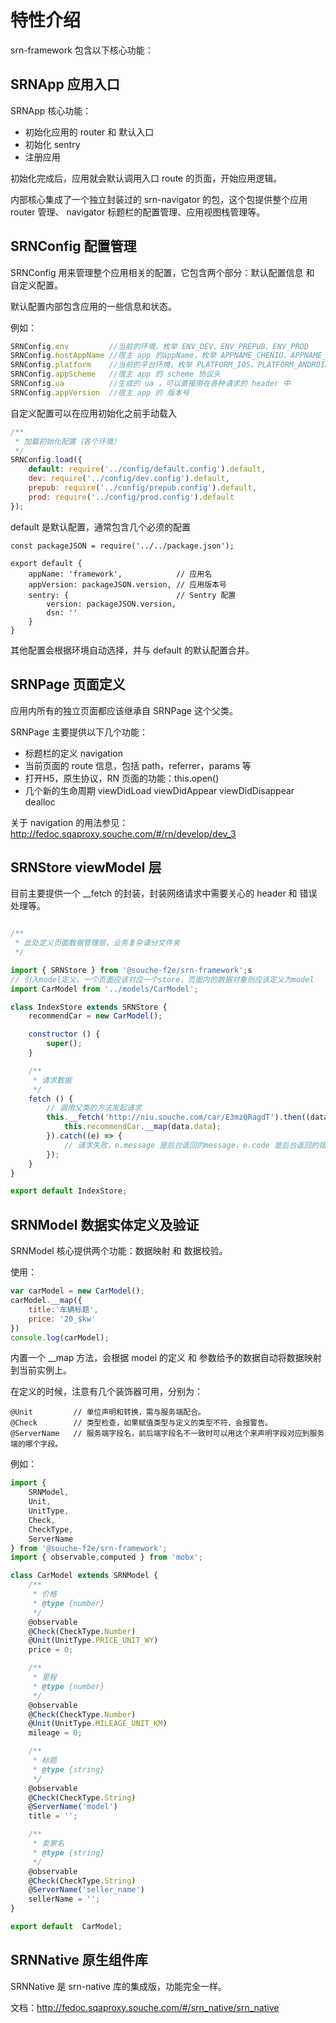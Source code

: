 # 特性介绍

srn-framework 包含以下核心功能：

## SRNApp 应用入口

SRNApp 核心功能：

* 初始化应用的 router 和 默认入口
* 初始化 sentry
* 注册应用

初始化完成后，应用就会默认调用入口 route 的页面，开始应用逻辑。

内部核心集成了一个独立封装过的 srn-navigator 的包，这个包提供整个应用 router 管理、 navigator 标题栏的配置管理、应用视图栈管理等。

## SRNConfig 配置管理

SRNConfig 用来管理整个应用相关的配置，它包含两个部分：默认配置信息 和 自定义配置。

默认配置内部包含应用的一些信息和状态。

例如：

```javascript
SRNConfig.env         //当前的环境，枚举 ENV_DEV、ENV_PREPUB、ENV_PROD
SRNConfig.hostAppName //宿主 app 的appName，枚举 APPNAME_CHENIU、APPNAME_DAFENGCHE、APPNAME_TANGECHE
SRNConfig.platform    //当前的平台环境，枚举 PLATFORM_IOS、PLATFORM_ANDROID
SRNConfig.appScheme   //宿主 app 的 scheme 协议头
SRNConfig.ua          //生成的 ua ，可以直接用在各种请求的 header 中
SRNConfig.appVersion  //宿主 app 的 版本号
```

自定义配置可以在应用初始化之前手动载入

```javascript
/**
 * 加载初始化配置（各个环境）
 */
SRNConfig.load({
    default: require('../config/default.config').default,
    dev: require('../config/dev.config').default,
    prepub: require('../config/prepub.config').default,
    prod: require('../config/prod.config').default
});
```

default 是默认配置，通常包含几个必须的配置

```
const packageJSON = require('../../package.json');

export default {
    appName: 'framework',            // 应用名
    appVersion: packageJSON.version, // 应用版本号
    sentry: {                        // Sentry 配置
        version: packageJSON.version,
        dsn: ''
    }
}
```
其他配置会根据环境自动选择，并与 default 的默认配置合并。

## SRNPage 页面定义

应用内所有的独立页面都应该继承自 SRNPage 这个父类。

SRNPage 主要提供以下几个功能：

* 标题栏的定义 navigation
* 当前页面的 route 信息，包括 path，referrer，params 等
* 打开H5，原生协议，RN 页面的功能：this.open()
* 几个新的生命周期 viewDidLoad viewDidAppear viewDidDisappear dealloc

关于 navigation 的用法参见：http://fedoc.sqaproxy.souche.com/#/rn/develop/dev_3

## SRNStore viewModel 层

目前主要提供一个 __fetch 的封装，封装网络请求中需要关心的 header 和 错误处理等。

```javascript

/**
 * 此处定义页面数据管理层，业务复杂请分文件夹
 */

import { SRNStore } from '@souche-f2e/srn-framework';s
// 引入model定义，一个页面应该对应一个store，页面内的数据对象则应该定义为model
import CarModel from '../models/CarModel';

class IndexStore extends SRNStore {
    recommendCar = new CarModel();

    constructor () {
        super();
    }

    /**
     * 请求数据
     */
    fetch () {
        // 调用父类的方法发起请求
        this.__fetch('http://niu.souche.com/car/E3mzQRagdT').then((data) => {
            this.recommendCar.__map(data.data);
        }).catch((e) => {
            // 请求失败，e.message 是后台返回的message，e.code 是后台返回的错误码
        });
    }
}

export default IndexStore;

```

## SRNModel 数据实体定义及验证

SRNModel 核心提供两个功能：数据映射 和 数据校验。

使用：

```javascript
var carModel = new CarModel();
carModel.__map({
    title:'车辆标题',
    price: '20_$kw'
})
console.log(carModel);
```

内置一个 __map 方法，会根据 model 的定义 和 参数给予的数据自动将数据映射到当前实例上。

在定义的时候，注意有几个装饰器可用，分别为：

```
@Unit         // 单位声明和转换，需与服务端配合。
@Check        // 类型检查，如果赋值类型与定义的类型不符，会报警告。
@ServerName   // 服务端字段名，前后端字段名不一致时可以用这个来声明字段对应到服务端的哪个字段。
```

例如：

```javascript
import {
    SRNModel,
    Unit,
    UnitType,
    Check,
    CheckType,
    ServerName
} from '@souche-f2e/srn-framework';
import { observable,computed } from 'mobx';

class CarModel extends SRNModel {
    /**
     * 价格
     * @type {number}
     */
    @observable
    @Check(CheckType.Number)
    @Unit(UnitType.PRICE_UNIT_WY)
    price = 0;

    /**
     * 里程
     * @type {number}
     */
    @observable
    @Check(CheckType.Number)
    @Unit(UnitType.MILEAGE_UNIT_KM)
    mileage = 0;

    /**
     * 标题
     * @type {string}
     */
    @observable
    @Check(CheckType.String)
    @ServerName('model')
    title = '';

    /**
     * 卖家名
     * @type {string}
     */
    @observable
    @Check(CheckType.String)
    @ServerName('seller_name')
    sellerName = '';
}

export default  CarModel;
```

## SRNNative 原生组件库

SRNNative 是 srn-native 库的集成版，功能完全一样。

文档：http://fedoc.sqaproxy.souche.com/#/srn_native/srn_native

